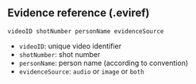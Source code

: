 ## Evidence reference (.eviref)

```
videoID shotNumber personName evidenceSource
```

- `videoID`: unique video identifier
- `shotNumber`: shot number
- `personName`: person name (according to convention)
- `evidenceSource`: `audio` or `image` or `both` 